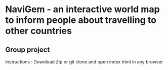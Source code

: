 # NaviGem - an interactive world map to inform people about travelling to other countries
## Group project
Instructions : Download Zip or git clone and open index html in any browser

